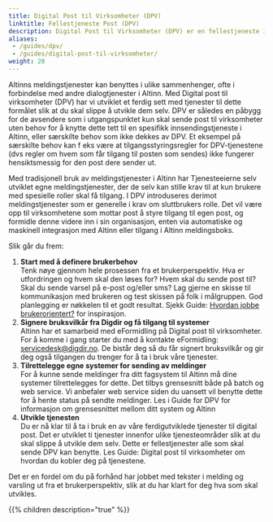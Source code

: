 ```yaml
---
title: Digital Post til Virksomheter (DPV)
linktitle: Fellestjeneste Post (DPV)
description: Digital Post til Virksomheter (DPV) er en fellestjeneste i Altinn som det offentlige kan bruke for å sende digital post til virksomhetens innboks i Altinn. 
aliases:
 - /guides/dpv/
 - /guides/digital-post-til-virksomheter/
weight: 20
---
```


Altinns meldingstjenester kan benyttes i ulike sammenhenger, ofte i forbindelse med andre dialogtjenester i Altinn. Med Digital post til virksomheter (DPV) har vi utviklet et ferdig sett med tjenester til dette formålet slik at du skal slippe å utvikle dem selv. DPV er således en påbygg for de avsendere som i utgangspunktet kun skal sende post til virksomheter uten behov for å knytte dette tett til en spesifikk innsendingstjeneste i Altinn, eller særskilte behov som ikke dekkes av DPV. Et eksempel på særskilte behov kan f eks være at tilgangsstyringsregler for DPV-tjenestene (dvs regler om hvem som får tilgang til posten som sendes) ikke fungerer hensiktsmessig for den post dere sender ut. 

Med tradisjonell bruk av meldingstjenester i Altinn har Tjenesteeierne selv utviklet egne meldingstjenester, der de selv kan stille krav til at kun brukere med spesielle roller skal få tilgang. I DPV introduseres derimot meldingstjenester som er generelle i krav om sluttbrukers rolle. Det vil være opp til virksomhetene som mottar post å styre tilgang til egen post, og formidle denne videre inn i sin organisasjon, enten via automatiske og maskinell integrasjon med Altinn eller tilgang i Altinn meldingsboks.

Slik går du frem:

1. **Start med å definere brukerbehov**<br>Tenk nøye gjennom hele prosessen fra et brukerperspektiv. Hva er utfordringen og hvem skal den løses for? Hvem skal du sende post til? Skal du sende varsel på e-post og/eller sms? Lag gjerne en skisse til kommunikasjon med brukeren og test skissen på folk i målgruppen. God planlegging er nøkkelen til et godt resultat. Sjekk Guide: [Hvordan jobbe brukerorientert?](https://www.altinndigital.no/kom-i-gang/hvordan-jobbe-brukerorientert/) for inspirasjon.
2. **Signere bruksvilkår fra Digdir og få tilgang til systemer**<br>
Altinn har et samarbeid med eFormidling på Digital post til virksomheter. For å komme i gang starter du med å kontakte eFormidling: servicedesk@digdir.no. De bistår deg så du får signert bruksvilkår og gir deg også tilgangen du trenger for å ta i bruk våre tjenester.
3. **Tilrettelegge egne systemer for sending av meldinger**<br>For å kunne sende meldinger fra ditt fagsystem til Altinn må dine systemer tilrettelegges for dette. Det tilbys grensesnitt både på batch og web service. Vi anbefaler web service siden du uansett vil benytte dette for å hente status på sendte meldinger. Les i Guide for DPV for informasjon om grensesnittet mellom ditt system og Altinn
4. **Utvikle tjenesten**<br>Du er nå klar til å ta i bruk en av våre ferdigutviklede tjenester til digital post. Det er utviklet ti tjenester innenfor ulike tjenesteområder slik at du skal slippe å utvikle dem selv. Dette er fellestjenester alle som skal sende DPV kan benytte. Les Guide: Digital post til virksomheter om hvordan du kobler deg på tjenestene.

Det er en fordel om du på forhånd har jobbet med tekster i melding og varsling ut fra et brukerperspektiv, slik at du har klart for deg hva som skal utvikles.

{{% children description="true" %}}

